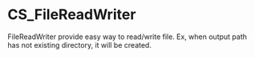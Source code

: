 # CS_FileReadWriter
FileReadWriter provide easy way to read/write file. Ex, when output path has not existing directory, it will be created.
